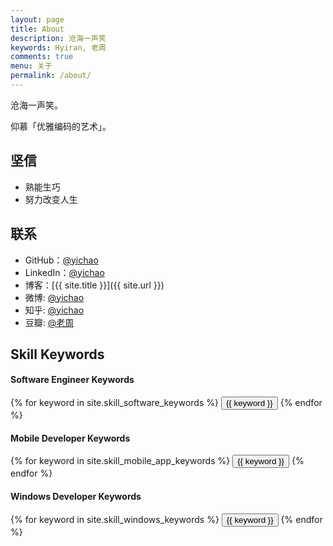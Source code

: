 ```yaml
---
layout: page
title: About
description: 沧海一声笑
keywords: Hyiran, 老周
comments: true
menu: 关于
permalink: /about/
---
```


沧海一声笑。

仰慕「优雅编码的艺术」。

## 坚信

* 熟能生巧
* 努力改变人生

## 联系

* GitHub：[@yichao](https://github.com/yichao)
* LinkedIn：[@yichao](https://www.linkedin.com/in/yichao)
* 博客：[{{ site.title }}]({{ site.url }})
* 微博: [@yichao](http://weibo.com/yichao)
* 知乎: [@yichao](http://www.zhihu.com/peopleyichao)
* 豆瓣: [@老周](http://www.douban.com/people/yichao)

## Skill Keywords

#### Software Engineer Keywords
<div class="btn-inline">
    {% for keyword in site.skill_software_keywords %}
    <button class="btn btn-outline" type="button">{{ keyword }}</button>
    {% endfor %}
</div>

#### Mobile Developer Keywords
<div class="btn-inline">
    {% for keyword in site.skill_mobile_app_keywords %}
    <button class="btn btn-outline" type="button">{{ keyword }}</button>
    {% endfor %}
</div>

#### Windows Developer Keywords
<div class="btn-inline">
    {% for keyword in site.skill_windows_keywords %}
    <button class="btn btn-outline" type="button">{{ keyword }}</button>
    {% endfor %}
</div>
